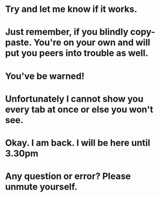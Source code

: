 # Try and let me know if it works.

# Just remember, if you blindly copy-paste. You're on your own and will put you peers into trouble as well. 

# You've be warned!

# Unfortunately I cannot show you every tab at once or else you won't see.

# Okay. I am back. I will be here until 3.30pm

# Any question or error? Please unmute yourself.

